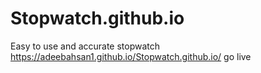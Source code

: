 # Stopwatch.github.io
Easy to use and accurate stopwatch
https://adeebahsan1.github.io/Stopwatch.github.io/ go live
